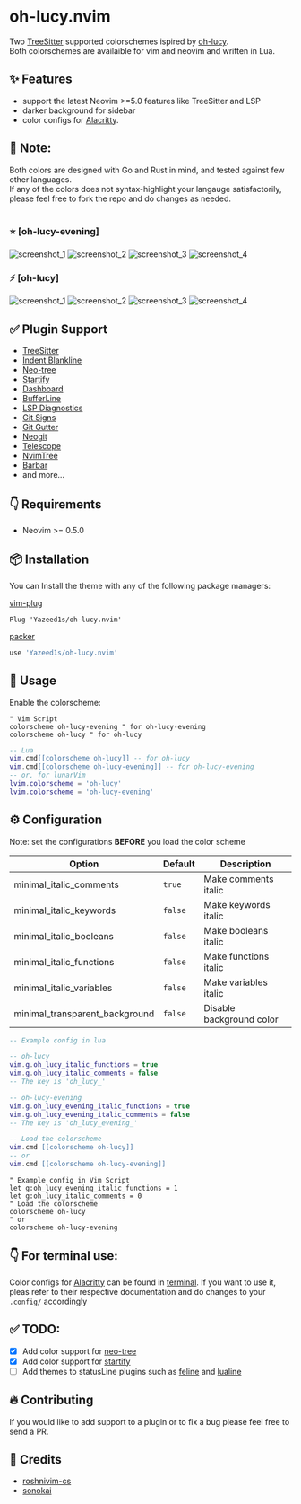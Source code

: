 # oh-lucy.nvim

Two [TreeSitter](https://github.com/nvim-treesitter/nvim-treesitter) supported colorschemes ispired by [oh-lucy](https://github.com/hermitter/oh-lucy-vscode-theme).\
Both colorschemes are availaible for vim and neovim and written in Lua.


## ✨ Features

- support the latest Neovim >=5.0 features like TreeSitter and LSP
- darker background for sidebar
- color configs for [Alacritty](https://github.com/alacritty/alacritty).


## 📌 Note:
Both colors are designed with Go and Rust in mind, and tested against few other languages.\
If any of the colors does not syntax-highlight your langauge satisfactorily, please feel free to fork the repo and do changes as needed.  
#
### ⭐️ [oh-lucy-evening]
   ![screenshot_1](https://github.com/Yazeed1s/oh-lucy.nvim/blob/main/screenshots/oh-lucy-evening--1.png)
   ![screenshot_2](https://github.com/Yazeed1s/oh-lucy.nvim/blob/main/screenshots/oh-lucy-evening--2.png)
   ![screenshot_3](https://github.com/Yazeed1s/oh-lucy.nvim/blob/main/screenshots/oh-lucy-evening--3.png)
   ![screenshot_4](https://github.com/Yazeed1s/oh-lucy.nvim/blob/main/screenshots/oh-lucy-evening--4.png)

### ⚡️ [oh-lucy]
   ![screenshot_1](https://github.com/Yazeed1s/oh-lucy.nvim/blob/main/screenshots/oh-lucy--1.png)
   ![screenshot_2](https://github.com/Yazeed1s/oh-lucy.nvim/blob/main/screenshots/oh-lucy--2.png)
   ![screenshot_3](https://github.com/Yazeed1s/oh-lucy.nvim/blob/main/screenshots/oh-lucy--3.png)
   ![screenshot_4](https://github.com/Yazeed1s/oh-lucy.nvim/blob/main/screenshots/oh-lucy--4.png)


## ✅ Plugin Support

- [TreeSitter](https://github.com/nvim-treesitter/nvim-treesitter)
- [Indent Blankline](https://github.com/lukas-reineke/indent-blankline.nvim)
- [Neo-tree](https://github.com/nvim-neo-tree/neo-tree.nvim)
- [Startify](https://github.com/mhinz/vim-startify)
- [Dashboard](https://github.com/glepnir/dashboard-nvim)
- [BufferLine](https://github.com/akinsho/nvim-bufferline.lua)
- [LSP Diagnostics](https://neovim.io/doc/user/lsp.html)
- [Git Signs](https://github.com/lewis6991/gitsigns.nvim)
- [Git Gutter](https://github.com/airblade/vim-gitgutter)
- [Neogit](https://github.com/TimUntersberger/neogit)
- [Telescope](https://github.com/nvim-telescope/telescope.nvim)
- [NvimTree](https://github.com/kyazdani42/nvim-tree.lua)
- [Barbar](https://github.com/romgrk/barbar.nvim)
- and more...

## 👇 Requirements

- Neovim >= 0.5.0

## 📦 Installation

You can Install the theme with any of the following package managers:

[vim-plug](https://github.com/junegunn/vim-plug)

```vim
Plug 'Yazeed1s/oh-lucy.nvim'
```

[packer](https://github.com/wbthomason/packer.nvim)

```lua
use 'Yazeed1s/oh-lucy.nvim'
```

## 🚀 Usage

Enable the colorscheme:

```vim
" Vim Script
colorscheme oh-lucy-evening " for oh-lucy-evening
colorscheme oh-lucy " for oh-lucy
```

```lua
-- Lua
vim.cmd[[colorscheme oh-lucy]] -- for oh-lucy
vim.cmd[[colorscheme oh-lucy-evening]] -- for oh-lucy-evening
-- or, for lunarVim
lvim.colorscheme = 'oh-lucy'
lvim.colorscheme = 'oh-lucy-evening'
```
## ⚙️ Configuration

Note: set the configurations **BEFORE** you load the color scheme

| Option                     | Default   | Description              |
| -------------------------- | --------- | ------------------------ |
| minimal_italic_comments  | `true`    | Make comments italic     |
| minimal_italic_keywords  | `false`   | Make keywords italic     |
| minimal_italic_booleans  | `false`   | Make booleans italic     |
| minimal_italic_functions | `false`   | Make functions italic    |
| minimal_italic_variables | `false`   | Make variables italic    |
| minimal_transparent_background      | `false`   | Disable background color |


```lua
-- Example config in lua

-- oh-lucy
vim.g.oh_lucy_italic_functions = true
vim.g.oh_lucy_italic_comments = false
-- The key is 'oh_lucy_'

-- oh-lucy-evening
vim.g.oh_lucy_evening_italic_functions = true
vim.g.oh_lucy_evening_italic_comments = false
-- The key is 'oh_lucy_evening_'

-- Load the colorscheme
vim.cmd [[colorscheme oh-lucy]]
-- or 
vim.cmd [[colorscheme oh-lucy-evening]]
```

```vim
" Example config in Vim Script
let g:oh_lucy_evening_italic_functions = 1
let g:oh_lucy_italic_comments = 0
" Load the colorscheme
colorscheme oh-lucy
" or 
colorscheme oh-lucy-evening
```

## 👇 For terminal use:
Color configs for [Alacritty](https://github.com/alacritty/alacritty) can be found in [terminal](terminal). If you want to use it, pleas refer to their respective documentation and do changes to your `.config/` accordingly 

## ✅ TODO: 
- [x] Add color support for [neo-tree](https://github.com/nvim-neo-tree/neo-tree.nvim)
- [x] Add color support for [startify](https://github.com/mhinz/vim-startify)
- [ ] Add themes to statusLine plugins such as [feline](https://github.com/feline-nvim/feline.nvim) and [lualine](https://github.com/nvim-lualine/lualine.nvim)

## 🔥 Contributing

If you would like to add support to a plugin or to fix a bug please feel free to send a PR.

## 💐 Credits
- [roshnivim-cs](https://github.com/Abstract-IDE/Abstract-cs)
- [sonokai](https://github.com/sainnhe/sonokai)
